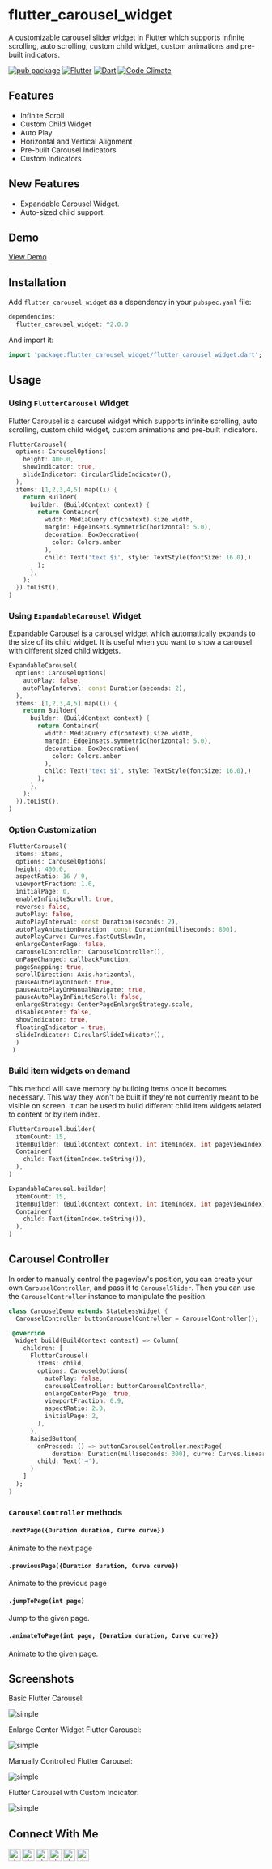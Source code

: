 # flutter_carousel_widget

A customizable carousel slider widget in Flutter which supports infinite scrolling, auto scrolling, custom child widget, custom animations and pre-built indicators.

[![pub package](https://img.shields.io/pub/v/flutter_carousel_widget.svg)][pub]
[![Flutter](https://img.shields.io/badge/Flutter-3.3.0-blue.svg)](https://flutter.io/)
[![Dart](https://img.shields.io/badge/Dart-2.18.0-blue.svg)](https://www.dartlang.org/)
[![Code Climate](https://codeclimate.com/github/nixrajput/flutter_carousel_widget/badges/gpa.svg)](https://codeclimate.com/github/nixrajput/flutter_carousel_widget)

## Features

* Infinite Scroll
* Custom Child Widget
* Auto Play
* Horizontal and Vertical Alignment
* Pre-built Carousel Indicators
* Custom Indicators

## New Features

* Expandable Carousel Widget.
* Auto-sized child support.

## Demo

[View Demo](https://nixrajput.github.io/flutter_carousel_widget)

## Installation

Add `flutter_carousel_widget` as a dependency in your `pubspec.yaml` file:

```dart
dependencies:
  flutter_carousel_widget: ^2.0.0
```

And import it:

```dart
import 'package:flutter_carousel_widget/flutter_carousel_widget.dart';
```

## Usage

### Using `FlutterCarousel` Widget

Flutter Carousel is a carousel widget which supports infinite scrolling, auto scrolling, custom child widget, custom animations and pre-built indicators.

```dart
FlutterCarousel(
  options: CarouselOptions(
    height: 400.0, 
    showIndicator: true,
    slideIndicator: CircularSlideIndicator(),
  ),
  items: [1,2,3,4,5].map((i) {
    return Builder(
      builder: (BuildContext context) {
        return Container(
          width: MediaQuery.of(context).size.width,
          margin: EdgeInsets.symmetric(horizontal: 5.0),
          decoration: BoxDecoration(
            color: Colors.amber
          ),
          child: Text('text $i', style: TextStyle(fontSize: 16.0),)
        );
      },
    );
  }).toList(),
)
```

### Using `ExpandableCarousel` Widget

Expandable Carousel is a carousel widget which automatically expands to the size of its child widget. It is useful when you want to show a carousel with different sized child widgets.

```dart
ExpandableCarousel(
  options: CarouselOptions(
    autoPlay: false,
    autoPlayInterval: const Duration(seconds: 2),
  ),
  items: [1,2,3,4,5].map((i) {
    return Builder(
      builder: (BuildContext context) {
        return Container(
          width: MediaQuery.of(context).size.width,
          margin: EdgeInsets.symmetric(horizontal: 5.0),
          decoration: BoxDecoration(
            color: Colors.amber
          ),
          child: Text('text $i', style: TextStyle(fontSize: 16.0),)
        );
      },
    );
  }).toList(),
)
```

### Option Customization

```dart
FlutterCarousel(
  items: items,
  options: CarouselOptions(
  height: 400.0,
  aspectRatio: 16 / 9,
  viewportFraction: 1.0,
  initialPage: 0,
  enableInfiniteScroll: true,
  reverse: false,
  autoPlay: false,
  autoPlayInterval: const Duration(seconds: 2),
  autoPlayAnimationDuration: const Duration(milliseconds: 800),
  autoPlayCurve: Curves.fastOutSlowIn,
  enlargeCenterPage: false,
  carouselController: CarouselController(),
  onPageChanged: callbackFunction,
  pageSnapping: true,
  scrollDirection: Axis.horizontal,
  pauseAutoPlayOnTouch: true,
  pauseAutoPlayOnManualNavigate: true,
  pauseAutoPlayInFiniteScroll: false,
  enlargeStrategy: CenterPageEnlargeStrategy.scale,
  disableCenter: false,
  showIndicator: true,
  floatingIndicator = true,
  slideIndicator: CircularSlideIndicator(),
  )
 )
```

### Build item widgets on demand

This method will save memory by building items once it becomes necessary. This way they won't be
built if they're not currently meant to be visible on screen. It can be used to build different
child item widgets related to content or by item index.

```dart
FlutterCarousel.builder(
  itemCount: 15,
  itemBuilder: (BuildContext context, int itemIndex, int pageViewIndex) =>
  Container(
    child: Text(itemIndex.toString()),
  ),
)
```

```dart
ExpandableCarousel.builder(
  itemCount: 15,
  itemBuilder: (BuildContext context, int itemIndex, int pageViewIndex) =>
  Container(
    child: Text(itemIndex.toString()),
  ),
)
```

## Carousel Controller

In order to manually control the pageview's position, you can create your own `CarouselController`,
and pass it to `CarouselSlider`. Then you can use the `CarouselController` instance to manipulate
the position.

```dart
class CarouselDemo extends StatelessWidget {
  CarouselController buttonCarouselController = CarouselController();

 @override
  Widget build(BuildContext context) => Column(
    children: [
      FlutterCarousel(
        items: child,
        options: CarouselOptions(
          autoPlay: false,
          carouselController: buttonCarouselController,
          enlargeCenterPage: true,
          viewportFraction: 0.9,
          aspectRatio: 2.0,
          initialPage: 2,
        ),
      ),
      RaisedButton(
        onPressed: () => buttonCarouselController.nextPage(
            duration: Duration(milliseconds: 300), curve: Curves.linear),
        child: Text('→'),
      )
    ]
  );
}
```

### `CarouselController` methods

#### `.nextPage({Duration duration, Curve curve})`

Animate to the next page

#### `.previousPage({Duration duration, Curve curve})`

Animate to the previous page

#### `.jumpToPage(int page)`

Jump to the given page.

#### `.animateToPage(int page, {Duration duration, Curve curve})`

Animate to the given page.

## Screenshots

Basic Flutter Carousel:

![simple](screenshots/simple.png)

Enlarge Center Widget Flutter Carousel:

![simple](screenshots/enlarge.png)

Manually Controlled Flutter Carousel:

![simple](screenshots/manual.png)

Flutter Carousel with Custom Indicator:

![simple](screenshots/custom.png)

## Connect With Me

[<img align="left" alt="nixrajput | Website" width="24px" src="https://raw.githubusercontent.com/nixrajput/nixlab-files/master/images/icons/globe-icon.svg" />][website]

[<img align="left" alt="nixrajput | GitHub" width="24px" src="https://raw.githubusercontent.com/nixrajput/nixlab-files/master/images/icons/github-brands.svg" />][github]

[<img align="left" alt="nixrajput | Instagram" width="24px" src="https://raw.githubusercontent.com/nixrajput/nixlab-files/master/images/icons/instagram-brands.svg" />][instagram]

[<img align="left" alt="nixrajput | Facebook" width="24px" src="https://raw.githubusercontent.com/nixrajput/nixlab-files/master/images/icons/facebook-brands.svg" />][facebook]

[<img align="left" alt="nixrajput | Twitter" width="24px" src="https://raw.githubusercontent.com/nixrajput/nixlab-files/master/images/icons/twitter-brands.svg" />][twitter]

[<img align="left" alt="nixrajput | LinkedIn" width="24px" src="https://raw.githubusercontent.com/nixrajput/nixlab-files/master/images/icons/linkedin-in-brands.svg" />][linkedin]

[pub]: https://pub.dev/packages/flutter_carousel_widget
[github]: https://github.com/nixrajput
[website]: https://nixlab.co.in
[facebook]: https://facebook.com/nixrajput07
[twitter]: https://twitter.com/nixrajput07
[instagram]: https://instagram.com/nixrajput
[linkedin]: https://linkedin.com/in/nixrajput
